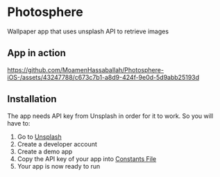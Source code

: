 # Photosphere
Wallpaper app that uses unsplash API to retrieve images

## App in action
https://github.com/MoamenHassaballah/Photosphere-iOS-/assets/43247788/c673c7b1-a8d9-424f-9e0d-5d9abb25193d


## Installation
The app needs API key from Unsplash in order for it to work. So you will have to: 
1. Go to [Unsplash](https://unsplash.com/developers)
2. Create a developer account
3. Create a demo app 
4. Copy the API key of your app into [Constants File](https://github.com/MoamenHassaballah/Photosphere-iOS-/blob/main/Photosphere/utils/Constants.swift)
5. Your app is now ready to run


